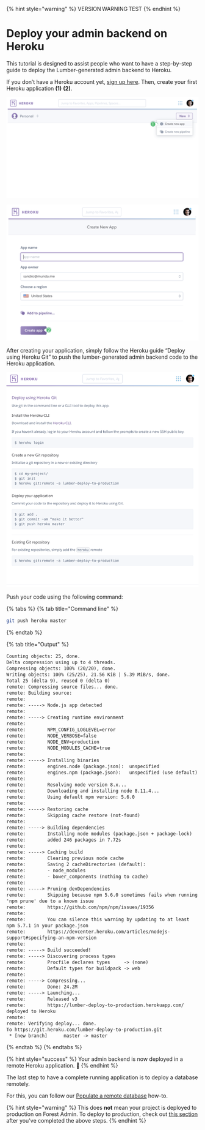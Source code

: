 {% hint style="warning" %}
VERSION WARNING TEST
{% endhint %}

# Deploy your admin backend on Heroku

This tutorial is designed to assist people who want to have a step-by-step guide to deploy the Lumber-generated admin backend to Heroku.

If you don’t have a Heroku account yet, [sign up here](https://signup.heroku.com/). Then, create your first Heroku application **(1)** **(2)**.

![](<../../.gitbook/assets/deploy heroku.png>)

![](<../../.gitbook/assets/deply heroku 2.png>)

After creating your application, simply follow the Heroku guide “Deploy using Heroku Git” to push the lumber-generated admin backend code to the Heroku application.

![](<../../.gitbook/assets/deploy heroku 3.png>)

Push your code using the following command:&#x20;

{% tabs %}
{% tab title="Command line" %}
```bash
git push heroku master
```
{% endtab %}

{% tab title="Output" %}
```
Counting objects: 25, done.
Delta compression using up to 4 threads.
Compressing objects: 100% (20/20), done.
Writing objects: 100% (25/25), 21.56 KiB | 5.39 MiB/s, done.
Total 25 (delta 9), reused 0 (delta 0)
remote: Compressing source files... done.
remote: Building source:
remote:
remote: -----> Node.js app detected
remote:
remote: -----> Creating runtime environment
remote:
remote:        NPM_CONFIG_LOGLEVEL=error
remote:        NODE_VERBOSE=false
remote:        NODE_ENV=production
remote:        NODE_MODULES_CACHE=true
remote:
remote: -----> Installing binaries
remote:        engines.node (package.json):  unspecified
remote:        engines.npm (package.json):   unspecified (use default)
remote:
remote:        Resolving node version 8.x...
remote:        Downloading and installing node 8.11.4...
remote:        Using default npm version: 5.6.0
remote:
remote: -----> Restoring cache
remote:        Skipping cache restore (not-found)
remote:
remote: -----> Building dependencies
remote:        Installing node modules (package.json + package-lock)
remote:        added 246 packages in 7.72s
remote:
remote: -----> Caching build
remote:        Clearing previous node cache
remote:        Saving 2 cacheDirectories (default):
remote:        - node_modules
remote:        - bower_components (nothing to cache)
remote:
remote: -----> Pruning devDependencies
remote:        Skipping because npm 5.6.0 sometimes fails when running 'npm prune' due to a known issue
remote:        https://github.com/npm/npm/issues/19356
remote:
remote:        You can silence this warning by updating to at least npm 5.7.1 in your package.json
remote:        https://devcenter.heroku.com/articles/nodejs-support#specifying-an-npm-version
remote:
remote: -----> Build succeeded!
remote: -----> Discovering process types
remote:        Procfile declares types     -> (none)
remote:        Default types for buildpack -> web
remote:
remote: -----> Compressing...
remote:        Done: 24.2M
remote: -----> Launching...
remote:        Released v3
remote:        https://lumber-deploy-to-production.herokuapp.com/ deployed to Heroku
remote:
remote: Verifying deploy... done.
To https://git.heroku.com/lumber-deploy-to-production.git
 * [new branch]      master -> master
```
{% endtab %}
{% endtabs %}

{% hint style="success" %}
Your admin backend is now deployed in a remote Heroku application. 🎉
{% endhint %}

The last step to have a complete running application is to deploy a database remotely.&#x20;

For this, you can follow our [Populate a remote database](../databases/populate-a-postgresql-database-on-heroku.md) how-to.

{% hint style="warning" %}
This does **not** mean your project is deployed to production on Forest Admin. To deploy to production, check out [this section](../../reference-guide/how-it-works/environments.md#deploying-to-production) after you've completed the above steps.
{% endhint %}
